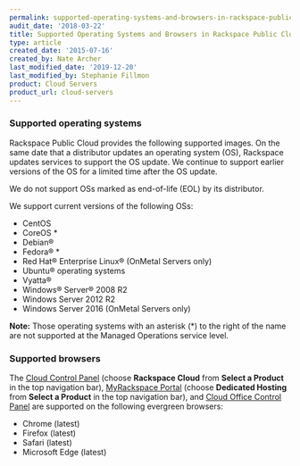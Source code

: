 ```yaml
---
permalink: supported-operating-systems-and-browsers-in-rackspace-public-cloud
audit_date: '2018-03-22'
title: Supported Operating Systems and Browsers in Rackspace Public Cloud
type: article
created_date: '2015-07-16'
created_by: Nate Archer
last_modified_date: '2019-12-20'
last_modified_by: Stephanie Fillmon
product: Cloud Servers
product_url: cloud-servers
---
```


### Supported operating systems

Rackspace Public Cloud provides the following supported images.
On the same date that a distributor updates an operating system (OS), Rackspace updates services to support
the OS update. We continue to support earlier versions of the OS for a limited time after the OS update.

We do not support OSs marked as end-of-life (EOL) by its distributor.

We support current versions of the following OSs:

-   CentOS
-   CoreOS *
-   Debian®
-   Fedora® *
-   Red Hat® Enterprise Linux® (OnMetal Servers only)
-   Ubuntu® operating systems
-   Vyatta®
-   Windows® Server® 2008 R2
-   Windows Server 2012 R2
-   Windows Server 2016 (OnMetal Servers only)

**Note:** Those operating systems with an asterisk (\*) to the right of the name are not supported at the Managed Operations service level.

### Supported browsers

The [Cloud Control Panel](https://login.rackspace.com) (choose **Rackspace Cloud**
from **Select a Product** in the top navigation bar),
[MyRackspace Portal](https://login.rackspace.com) (choose **Dedicated Hosting**
from **Select a Product** in the top navigation bar), and
[Cloud Office Control Panel](https://cp.rackspace.com) are supported on the
following evergreen browsers:

- Chrome (latest)
- Firefox (latest)
- Safari (latest)
- Microsoft Edge (latest)
